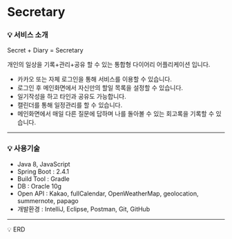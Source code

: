 
# Secretary

### 💡 서비스 소개

Secret  + Diary = Secretary

개인의 일상을 기록+관리+공유 할 수 있는 통합형 다이어리 어플리케이션 입니다.

- 카카오 또는 자체 로그인을 통해 서비스를 이용할 수 있습니다.
- 로그인 후 메인화면에서 자신만의 할일 목록을 설정할 수 있습니다.
- 일기작성을 하고 타인과 공유도 가능합니다.
- 캘린더를 통해 일정관리를 할 수 있습니다.
- 메인화면에서 매일 다른 질문에 답하며 나를 돌아볼 수 있는 회고록을 기록할 수 있습니다.

---

### 💡 사용기술

- Java 8, JavaScript
- Spring Boot : 2.4.1
- Build Tool : Gradle
- DB : Oracle 10g
- Open API : Kakao, fullCalendar, OpenWeatherMap, geolocation, summernote, papago
- 개발환경 : IntelliJ, Eclipse, Postman, Git, GitHub

---

💡 ERD
